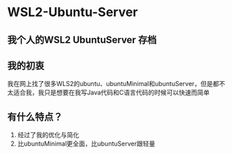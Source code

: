 # WSL2-Ubuntu-Server
## 我个人的WSL2 UbuntuServer 存档

## 我的初衷
我在网上找了很多WLS2的ubuntu、ubuntuMinimal和ubuntuServer，但是都不太适合我，我只是想要在我写Java代码和C语言代码的时候可以快速而简单

## 有什么特点？
1. 经过了我的优化与简化
2. 比ubuntuMinimal更全面，比ubuntuServer跟轻量
